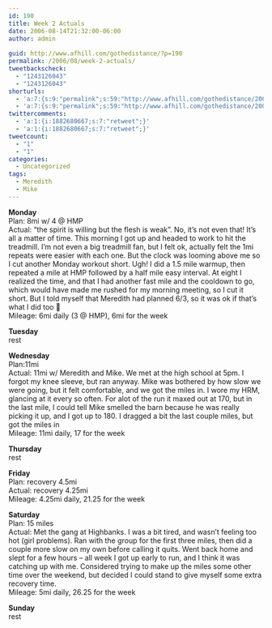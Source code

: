 ```yaml
---
id: 190
title: Week 2 Actuals
date: 2006-08-14T21:32:00-06:00
author: admin
  
guid: http://www.afhill.com/gothedistance/?p=190
permalink: /2006/08/week-2-actuals/
tweetbackscheck:
  - "1243126043"
  - "1243126043"
shorturls:
  - 'a:7:{s:9:"permalink";s:59:"http://www.afhill.com/gothedistance/2006/08/week-2-actuals/";s:7:"tinyurl";s:25:"http://tinyurl.com/p4r4v9";s:4:"isgd";s:17:"http://is.gd/CLti";s:5:"bitly";s:19:"http://bit.ly/hc8jQ";s:5:"snipr";s:22:"http://snipr.com/inbul";s:5:"snurl";s:22:"http://snurl.com/inbul";s:7:"snipurl";s:24:"http://snipurl.com/inbul";}'
  - 'a:7:{s:9:"permalink";s:59:"http://www.afhill.com/gothedistance/2006/08/week-2-actuals/";s:7:"tinyurl";s:25:"http://tinyurl.com/p4r4v9";s:4:"isgd";s:17:"http://is.gd/CLti";s:5:"bitly";s:19:"http://bit.ly/hc8jQ";s:5:"snipr";s:22:"http://snipr.com/inbul";s:5:"snurl";s:22:"http://snurl.com/inbul";s:7:"snipurl";s:24:"http://snipurl.com/inbul";}'
twittercomments:
  - 'a:1:{i:1882680667;s:7:"retweet";}'
  - 'a:1:{i:1882680667;s:7:"retweet";}'
tweetcount:
  - "1"
  - "1"
categories:
  - Uncategorized
tags:
  - Meredith
  - Mike
---
```

**Monday**  
Plan: 8mi w/ 4 @ HMP  
Actual: &#8220;the spirit is willing but the flesh is weak&#8221;. No, it&#8217;s not even that! It&#8217;s all a matter of time. This morning I got up and headed to work to hit the treadmill. I&#8217;m not even a big treadmill fan, but I felt ok, actually felt the 1mi repeats were easier with each one. But the clock was looming above me so I cut another Monday workout short. Ugh! I did a 1.5 mile warmup, then repeated a mile at HMP followed by a half mile easy interval. At eight I realized the time, and that I had another fast mile and the cooldown to go, which would have made me rushed for my morning meeting, so I cut it short. But I told myself that Meredith had planned 6/3, so it was ok if that&#8217;s what I did too 🙂  
Mileage: 6mi daily (3 @ HMP), 6mi for the week

**Tuesday**  
rest

**Wednesday**  
Plan:11mi  
Actual: 11mi w/ Meredith and Mike. We met at the high school at 5pm. I forgot my knee sleeve, but ran anyway. Mike was bothered by how slow we were going, but it felt comfortable, and we got the miles in. I wore my HRM, glancing at it every so often. For alot of the run it maxed out at 170, but in the last mile, I could tell Mike smelled the barn because he was really picking it up, and I got up to 180. I dragged a bit the last couple miles, but got the miles in  
Mileage: 11mi daily, 17 for the week

**Thursday**  
rest

**Friday**  
Plan: recovery 4.5mi  
Actual: recovery 4.25mi  
Mileage: 4.25mi daily, 21.25 for the week

**Saturday**  
Plan: 15 miles  
Actual: Met the gang at Highbanks. I was a bit tired, and wasn&#8217;t feeling too hot (girl problems). Ran with the group for the first three miles, then did a couple more slow on my own before calling it quits. Went back home and slept for a few hours &#8211; all week I got up early to run, and I think it was catching up with me. Considered trying to make up the miles some other time over the weekend, but decided I could stand to give myself some extra recovery time.  
Mileage: 5mi daily, 26.25 for the week

**Sunday**  
rest